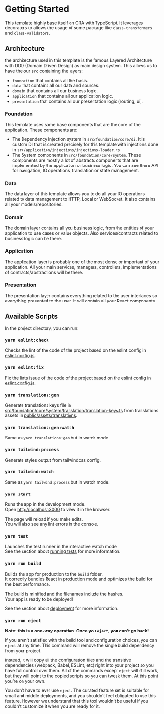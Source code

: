 # Getting Started

This template highly base itself on CRA with TypeScript. It leverages decorators to allows the usage of some package like `class-transformers` and `class-validators`. 

## Architecture 

the architecture used in this template is the famous Layered Architecture with DDD (Domain Driven Design) as main design system. This allows us to have the our `src` containing the layers:
 - `foundation` that contains all the basis.
 - `data` that contains all our data and sources.
 - `domain` that contains all our business logic.
 - `application` that contains all our application logic.
 - `presentation` that contains all our presentation logic (routing, ui).

 ### Foundation

This template uses some base components that are the core of the application. These components are:
- The Dependency Injection system in `src/foundation/core/di`. It is custom DI that is created precisely for this template with injections done in `src/application/injections/injections-loader.ts`
- The System components in `src/foundation/core/system`. These components are mostly a lot of abstracts components that are implemented by the application or business logic. You can see there API for navigation, IO operations, translation or state management.

### Data

The data layer of this template allows you to do all your IO operations related to data management to HTTP, Local or WebSocket. It also contains all your models/repositories.

### Domain

The domain layer contains all you business logic, from the entities of your application to use cases or value objects. Also services/contracts related to business logic can be there.

### Application

The application layer is probably one of the most dense or important of your application. All your main services, managers, controllers, implementations of contracts/abstractions will be there.

### Presentation

The presentation layer contains everything related to the user interfaces so everything presented to the user. It will contain all your React components.

## Available Scripts

In the project directory, you can run:

### `yarn eslint:check`

Checks the lint of the code of the project based on the eslint config in [eslint.config.js](./eslint.config.js).

### `yarn eslint:fix`

Fix the lints issue of the code of the project based on the eslint config in [eslint.config.js](./eslint.config.js).

### `yarn translations:gen`

Generate translations keys file in [src/foundation/core/system/translation/translation-keys.ts](src/foundation/core/system/translation/translation-keys.ts) from translations assets in [public/assets/translations](public/assets/translations).

### `yarn translations:gen:watch`

Same as `yarn translations:gen` but in watch mode.

### `yarn tailwind:process`

Generate styles output from tailwindcss config.

### `yarn tailwind:watch`

Same as `yarn tailwind:process` but in watch mode.

### `yarn start`

Runs the app in the development mode.\
Open [http://localhost:3000](http://localhost:3000) to view it in the browser.

The page will reload if you make edits.\
You will also see any lint errors in the console.

### `yarn test`

Launches the test runner in the interactive watch mode.\
See the section about [running tests](https://facebook.github.io/create-react-app/docs/running-tests) for more information.

### `yarn run build`

Builds the app for production to the `build` folder.\
It correctly bundles React in production mode and optimizes the build for the best performance.

The build is minified and the filenames include the hashes.\
Your app is ready to be deployed!

See the section about [deployment](https://facebook.github.io/create-react-app/docs/deployment) for more information.

### `yarn run eject`

**Note: this is a one-way operation. Once you `eject`, you can’t go back!**

If you aren’t satisfied with the build tool and configuration choices, you can `eject` at any time. This command will remove the single build dependency from your project.

Instead, it will copy all the configuration files and the transitive dependencies (webpack, Babel, ESLint, etc) right into your project so you have full control over them. All of the commands except `eject` will still work, but they will point to the copied scripts so you can tweak them. At this point you’re on your own.

You don’t have to ever use `eject`. The curated feature set is suitable for small and middle deployments, and you shouldn’t feel obligated to use this feature. However we understand that this tool wouldn’t be useful if you couldn’t customize it when you are ready for it.
